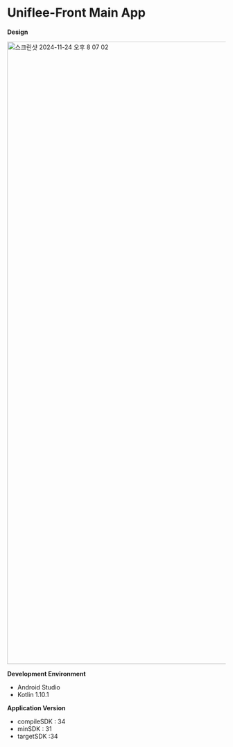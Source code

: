 # Uniflee-Front Main App

**Design**

<img width="1437" alt="스크린샷 2024-11-24 오후 8 07 02" src="https://github.com/user-attachments/assets/24075d2e-ac9e-4e56-a8f7-2217fdbf7712">

**Development Environment**

- Android Studio
- Kotlin 1.10.1

**Application Version**

- compileSDK : 34
- minSDK : 31
- targetSDK :34
